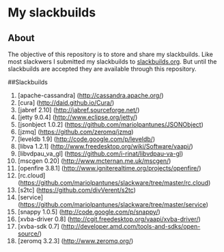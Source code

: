 # My slackbuilds
## About

The objective of this repository is to store and share my slackbuilds.
Like most slackwers I submitted my slackbuilds to [slackbuilds.org](http://slackbuilds.org/).
But until the slackbuilds are accepted they are available through this repository.

##Slackbuilds
1. [apache-cassandra] (http://cassandra.apache.org/)
1. [cura] (http://daid.github.io/Cura/)
2. [jabref 2.10] (http://jabref.sourceforge.net/)
3. [jetty 9.0.4] (http://www.eclipse.org/jetty/)
4. [jsonbject 1.0.2] (https://github.com/mariolpantunes/JSONObject)
5. [jzmq] (https://github.com/zeromq/jzmq)
6. [leveldb 1.9] (http://code.google.com/p/leveldb/)
7. [libva 1.2.1] (http://www.freedesktop.org/wiki/Software/vaapi/)
8. [libvdpau_va_gl] (https://github.com/i-rinat/libvdpau-va-gl)
9. [mscgen 0.20] (http://www.mcternan.me.uk/mscgen/)
10. [openfire 3.8.1] (http://www.igniterealtime.org/projects/openfire/)
11. [rc.cloud] (https://github.com/mariolpantunes/slackware/tree/master/rc.cloud)
12. [s2tc] (https://github.com/divVerent/s2tc)
13. [service] (https://github.com/mariolpantunes/slackware/tree/master/service)
14. [snappy 1.0.5] (http://code.google.com/p/snappy/)
15. [xvba-driver 0.8] (http://cgit.freedesktop.org/vaapi/xvba-driver/)
16. [xvba-sdk 0.7] (http://developer.amd.com/tools-and-sdks/open-source/)
17. [zeromq 3.2.3] (http://www.zeromq.org/)
